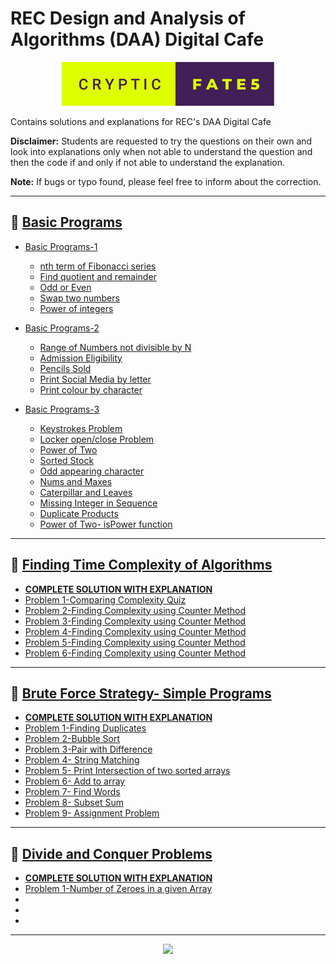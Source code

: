# REC Design and Analysis of Algorithms (DAA) Digital Cafe
<p align="center">
  <img  src="cryptic-fate5.svg" />
</p>

Contains solutions and explanations for REC's DAA Digital Cafe  

**Disclaimer:** Students are requested to try the questions on their own and look into explanations only when not able to understand the question and then the code if and only if not able to understand the explanation.  

**Note:** If bugs or typo found, please feel free to inform about the correction.

---
## 🌟 [Basic Programs](Basic-Programs/)

- [Basic Programs-1](Basic-Programs/Basic-Program1/)
  
  - [nth term of Fibonacci series](Basic-Programs/Basic-Program1/fibo.c)
  - [Find quotient and remainder](Basic-Programs/Basic-Program1/quo-and-rem.c)
  - [Odd or Even](Basic-Programs/Basic-Program1/odd-or-even.c)
  - [Swap two numbers](Basic-Programs/Basic-Program1/swap-two-nos.c)
  - [Power of integers](Basic-Programs/Basic-Program1/pow-of.c)

- [Basic Programs-2](Basic-Programs/Basic-Program2/)

  - [Range of Numbers not divisible by N](Basic-Programs/Basic-Program2/nos-not-div-by-n.c)
  - [Admission Eligibility](Basic-Programs/Basic-Program2/admission-eligibility.c)
  - [Pencils Sold](Basic-Programs/Basic-Program2/pencil-count.c)
  - [Print Social Media by letter](Basic-Programs/Basic-Program2/letter-social-media.c)
  - [Print colour by character](Basic-Programs/Basic-Program2/letter-colour.c)

- [Basic Programs-3](Basic-Programs/Basic-Program3/)

  - [Keystrokes Problem](Basic-Programs/Basic-Program3/keystrokes.c)
  - [Locker open/close Problem](Basic-Programs/Basic-Program3/locker.c)
  - [Power of Two](Basic-Programs/Basic-Program3/pow-of-two.c)
  - [Sorted Stock](Basic-Programs/Basic-Program3/sort-stock.c)
  - [Odd appearing character](Basic-Programs/Basic-Program3/single-char.c)
  - [Nums and Maxes](Basic-Programs/Basic-Program3/nums_maxes.c)
  - [Caterpillar and Leaves](Basic-Programs/Basic-Program3/caterpillar_leaves.c)
  - [Missing Integer in Sequence](Basic-Programs/Basic-Program3/missing_integer.c)
  - [Duplicate Products](Basic-Programs/Basic-Program3/duplicate_prod.c)
  - [Power of Two- isPower function](Basic-Programs/Basic-Program3/isPow.c)
---
## 🌟 [Finding Time Complexity of Algorithms](https://github.com/CrypticFate5/REC-Design-and-Analysis-of-Algorithm-DAA-Digital-Cafe/tree/main/Finding-Time-Complexity-of-Algorithms/README.md)
- [**COMPLETE SOLUTION WITH EXPLANATION**](https://github.com/CrypticFate5/REC-Design-and-Analysis-of-Algorithm-DAA-Digital-Cafe/blob/main/Finding-Time-Complexity-of-Algorithms/README.md)
- [Problem 1-Comparing Complexity Quiz](https://github.com/CrypticFate5/REC-Design-and-Analysis-of-Algorithm-DAA-Digital-Cafe/blob/main/Finding-Time-Complexity-of-Algorithms/Problem-1-Comparing-Complexity-Quiz.c)
- [Problem 2-Finding Complexity using Counter Method](https://github.com/CrypticFate5/REC-Design-and-Analysis-of-Algorithm-DAA-Digital-Cafe/blob/main/Finding-Time-Complexity-of-Algorithms/Problem-2-Finding-Complexity-using-Counter-Method.c)
- [Problem 3-Finding Complexity using Counter Method](https://github.com/CrypticFate5/REC-Design-and-Analysis-of-Algorithm-DAA-Digital-Cafe/blob/main/Finding-Time-Complexity-of-Algorithms/Problem-3-Finding-Complexity-using-Counter-Method.c)
- [Problem 4-Finding Complexity using Counter Method](https://github.com/CrypticFate5/REC-Design-and-Analysis-of-Algorithm-DAA-Digital-Cafe/blob/main/Finding-Time-Complexity-of-Algorithms/Problem-4-Finding-Complexity-using-Counter-Method.c)
- [Problem 5-Finding Complexity using Counter Method](https://github.com/CrypticFate5/REC-Design-and-Analysis-of-Algorithm-DAA-Digital-Cafe/blob/main/Finding-Time-Complexity-of-Algorithms/Problem-5-Finding-Complexity-using-Counter-Method.c)
- [Problem 6-Finding Complexity using Counter Method](https://github.com/CrypticFate5/REC-Design-and-Analysis-of-Algorithm-DAA-Digital-Cafe/blob/main/Finding-Time-Complexity-of-Algorithms/Problem-6-Finding-Complexity-using-Counter-Method.c)

---

## 🌟 [Brute Force Strategy- Simple Programs](https://github.com/CrypticFate5/REC-Design-and-Analysis-of-Algorithm-DAA-Digital-Cafe/blob/main/Brute-Force-Strategy-Simple-Programs/README.md)
- [**COMPLETE SOLUTION WITH EXPLANATION**](https://github.com/CrypticFate5/REC-Design-and-Analysis-of-Algorithm-DAA-Digital-Cafe/blob/main/Brute-Force-Strategy-Simple-Programs/README.md)
- [Problem 1-Finding Duplicates](Brute-Force-Strategy-Simple-Programs/Finding-Duplicates.c)
- [Problem 2-Bubble Sort](Brute-Force-Strategy-Simple-Programs/Bubble-Sort.c)
- [Problem 3-Pair with Difference](Brute-Force-Strategy-Simple-Programs/Pair-with-Difference.c)
- [Problem 4- String Matching](Brute-Force-Strategy-Simple-Programs/String-Matching.c)
- [Problem 5- Print Intersection of two sorted arrays](Brute-Force-Strategy-Simple-Programs/Print-intersection-of-2-sorted-arrays.c)
- [Problem 6- Add to array](Brute-Force-Strategy-Simple-Programs/Add-Array.c)
- [Problem 7- Find Words](Brute-Force-Strategy-Simple-Programs/Find-Words.c)
- [Problem 8- Subset Sum](Brute-Force-Strategy-Simple-Programs/Subset-Sum.c)
- [Problem 9- Assignment Problem](Brute-Force-Strategy-Simple-Programs/Assignment-Prob.c)

---

## 🌟 [Divide and Conquer Problems]()

- [**COMPLETE SOLUTION WITH EXPLANATION**]()
- [Problem 1-Number of Zeroes in a given Array](Divide-and-Conquer/Number-of-zeroes.c)
- []()
- []()
- []()

---
<p align="center">
  <a href="(https://forthebadge.com)">
  <img  src="https://forthebadge.com/images/badges/built-with-love.svg" />
</a>
</p>
